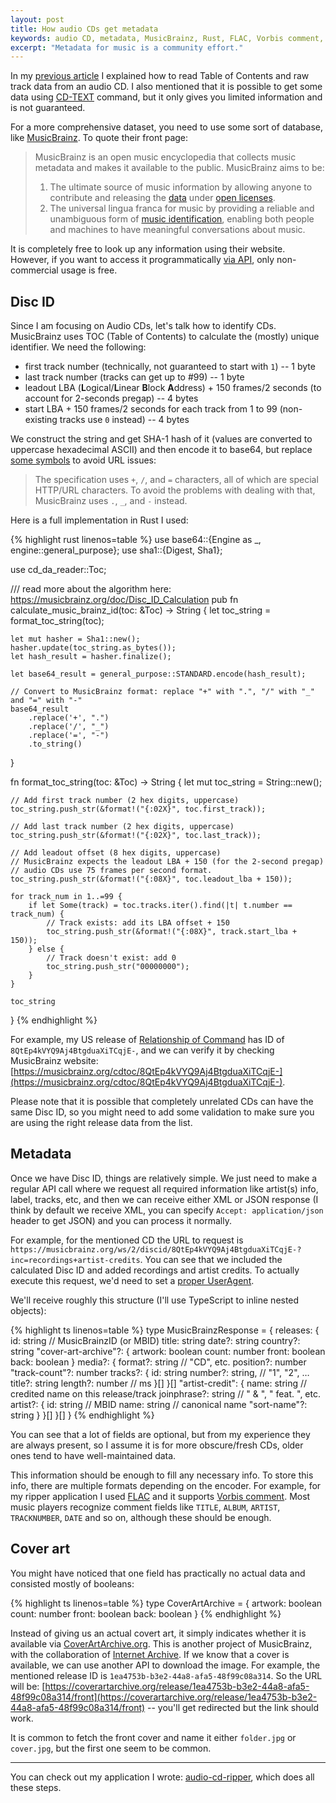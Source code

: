```yaml
---
layout: post
title: How audio CDs get metadata
keywords: audio CD, metadata, MusicBrainz, Rust, FLAC, Vorbis comment, CoverArtArchive
excerpt: "Metadata for music is a community effort."
---
```


In my [previous article](/2025/08/31/how-to-read-audio-cd) I explained how to read Table of Contents and raw track data from an audio CD. I also mentioned that it is possible to get some data using [CD-TEXT](https://en.wikipedia.org/wiki/CD-Text) command, but it only gives you limited information and is not guaranteed.

For a more comprehensive dataset, you need to use some sort of database, like [MusicBrainz](https://musicbrainz.org/). To quote their front page:

> MusicBrainz is an open music encyclopedia that collects music metadata and makes it available to the public.
> MusicBrainz aims to be:
> 1. The ultimate source of music information by allowing anyone to contribute and releasing the [data](https://musicbrainz.org/doc/MusicBrainz_Database) under [open licenses](https://musicbrainz.org/doc/About/Data_License).
> 2. The universal lingua franca for music by providing a reliable and unambiguous form of [music identification](https://musicbrainz.org/doc/MusicBrainz_Identifier), enabling both people and machines to have meaningful conversations about music.

It is completely free to look up any information using their website. However, if you want to access it programmatically [via API](https://musicbrainz.org/doc/MusicBrainz_API), only non-commercial usage is free.

## Disc ID

Since I am focusing on Audio CDs, let's talk how to identify CDs. MusicBrainz uses TOC (Table of Contents) to calculate the (mostly) unique identifier. We need the following:

- first track number (technically, not guaranteed to start with `1`) -- 1 byte
- last track number (tracks can get up to #99) -- 1 byte
- leadout LBA (**L**ogical/**L**inear **B**lock **A**ddress) + 150 frames/2 seconds (to account for 2-seconds pregap) -- 4 bytes
- start LBA + 150 frames/2 seconds for each track from 1 to 99 (non-existing tracks use `0` instead) -- 4 bytes

We construct the string and get SHA-1 hash of it (values are converted to uppercase hexadecimal ASCII) and then encode it to base64, but replace [some symbols](https://musicbrainz.org/doc/Disc_ID_Calculation#Step_2:_Base64-encoding_of_the_hash) to avoid URL issues:

> The specification uses `+`, `/`, and `=` characters, all of which are special HTTP/URL characters. To avoid the problems with dealing with that, MusicBrainz uses `.`, `_`, and `-` instead.

Here is a full implementation in Rust I used:

{% highlight rust linenos=table %}
use base64::{Engine as _, engine::general_purpose};
use sha1::{Digest, Sha1};

use cd_da_reader::Toc;

/// read more about the algorithm here: https://musicbrainz.org/doc/Disc_ID_Calculation
pub fn calculate_music_brainz_id(toc: &Toc) -> String {
    let toc_string = format_toc_string(toc);

    let mut hasher = Sha1::new();
    hasher.update(toc_string.as_bytes());
    let hash_result = hasher.finalize();

    let base64_result = general_purpose::STANDARD.encode(hash_result);

    // Convert to MusicBrainz format: replace "+" with ".", "/" with "_" and "=" with "-"
    base64_result
        .replace('+', ".")
        .replace('/', "_")
        .replace('=', "-")
        .to_string()
}

fn format_toc_string(toc: &Toc) -> String {
    let mut toc_string = String::new();

    // Add first track number (2 hex digits, uppercase)
    toc_string.push_str(&format!("{:02X}", toc.first_track));

    // Add last track number (2 hex digits, uppercase)
    toc_string.push_str(&format!("{:02X}", toc.last_track));

    // Add leadout offset (8 hex digits, uppercase)
    // MusicBrainz expects the leadout LBA + 150 (for the 2-second pregap)
    // audio CDs use 75 frames per second format.
    toc_string.push_str(&format!("{:08X}", toc.leadout_lba + 150));

    for track_num in 1..=99 {
        if let Some(track) = toc.tracks.iter().find(|t| t.number == track_num) {
            // Track exists: add its LBA offset + 150
            toc_string.push_str(&format!("{:08X}", track.start_lba + 150));
        } else {
            // Track doesn't exist: add 0
            toc_string.push_str("00000000");
        }
    }

    toc_string
}
{% endhighlight %}

For example, my US release of [Relationship of Command](https://en.wikipedia.org/wiki/Relationship_of_Command) has ID of `8QtEp4kVYQ9Aj4BtgduaXiTCqjE-`, and we can verify it by checking MusicBrainz website: [https://musicbrainz.org/cdtoc/8QtEp4kVYQ9Aj4BtgduaXiTCqjE-](https://musicbrainz.org/cdtoc/8QtEp4kVYQ9Aj4BtgduaXiTCqjE-).

Please note that it is possible that completely unrelated CDs can have the same Disc ID, so you might need to add some validation to make sure you are using the right release data from the list.

## Metadata

Once we have Disc ID, things are relatively simple. We just need to make a regular API call where we request all required information like artist(s) info, label, tracks, etc, and then we can receive either XML or JSON response (I think by default we receive XML, you can specify `Accept: application/json` header to get JSON) and you can process it normally.

For example, for the mentioned CD the URL to request is `https://musicbrainz.org/ws/2/discid/8QtEp4kVYQ9Aj4BtgduaXiTCqjE-?inc=recordings+artist-credits`. You can see that we included the calculated Disc ID and added recordings and artist credits. To actually execute this request, we'd need to set a [proper UserAgent](https://musicbrainz.org/doc/MusicBrainz_API/Rate_Limiting#Provide_meaningful_User-Agent_strings).

We'll receive roughly this structure (I'll use TypeScript to inline nested objects):

{% highlight ts linenos=table %}
type MusicBrainzResponse = {
    releases: {
        id: string // MusicBrainzID (or MBID)
        title: string
        date?: string
        country?: string
        "cover-art-archive"?: {
            artwork: boolean
            count: number
            front: boolean
            back: boolean
        }
        media?: {
            format?: string // "CD", etc.
            position?: number
            "track-count"?: number
            tracks?: {
                id: string
                number?: string, // "1", "2", …
                title?: string
                length?: number // ms
            }[]
        }[]
        "artist-credit": {
            name: string // credited name on this release/track
            joinphrase?: string // " & ", " feat. ", etc.
            artist?: {
                id: string // MBID
                name: string // canonical name
                "sort-name"?: string
            }
        }[]
    }[]
}
{% endhighlight %}

You can see that a lot of fields are optional, but from my experience they are always present, so I assume it is for more obscure/fresh CDs, older ones tend to have well-maintained data.

This information should be enough to fill any necessary info. To store this info, there are multiple formats depending on the encoder. For example, for my ripper application I used [FLAC](https://xiph.org/flac/) and it supports [Vorbis comment](https://en.wikipedia.org/wiki/Vorbis_comment). Most music players recognize comment fields like `TITLE`, `ALBUM`, `ARTIST`, `TRACKNUMBER`, `DATE` and so on, although these should be enough.

## Cover art

You might have noticed that one field has practically no actual data and consisted mostly of booleans:

{% highlight ts linenos=table %}
type CoverArtArchive = {
    artwork: boolean
    count: number
    front: boolean
    back: boolean
}
{% endhighlight %}

Instead of giving us an actual covert art, it simply indicates whether it is available via [CoverArtArchive.org](https://coverartarchive.org/). This is another project of MusicBrainz, with the collaboration of [Internet Archive](https://archive.org/). If we know that a cover is available, we can use another API to download the image. For example, the mentioned release ID is `1ea4753b-b3e2-44a8-afa5-48f99c08a314`. So the URL will be: [https://coverartarchive.org/release/1ea4753b-b3e2-44a8-afa5-48f99c08a314/front](https://coverartarchive.org/release/1ea4753b-b3e2-44a8-afa5-48f99c08a314/front) -- you'll get redirected but the link should work.

It is common to fetch the front cover and name it either `folder.jpg` or `cover.jpg`, but the first one seem to be common.

---

You can check out my application I wrote: [audio-cd-ripper](https://github.com/Bloomca/audio-cd-ripper), which does all these steps.
